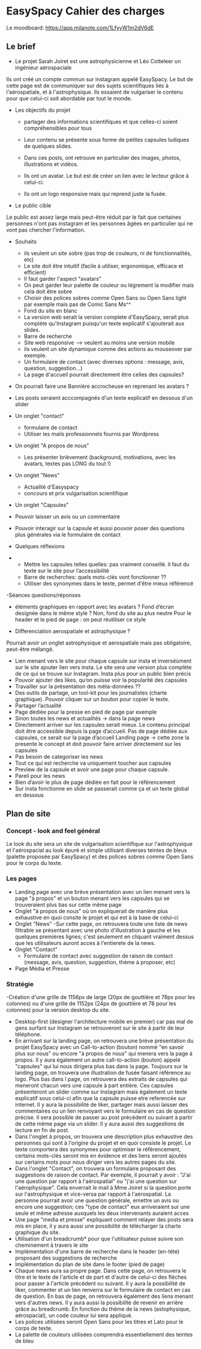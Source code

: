 # EasySpacy Cahier des charges

Le moodboard: https://app.milanote.com/1LfyyW1m2dV6dE

## Le brief
- Le projet
Sarah Joiret est une astrophysicienne et Léo Cotteleer un ingénieur aérospaciale

Ils ont créé un compte commun sur instagram appelé EasySpacy.
Le but de cette page est de communiquer sur des sujets scientifiques liés à l'aérospatiale, et à l'astrophysique. Ils essaient de vulgariser le contenu pour que celui-ci soit abordable par tout le monde.

- Les objectifs du projet

     - partager des informations scientifiques et que celles-ci soient compréhensibles pour tous

    - Leur contenu se présente sous forme de petites capsules ludiques de quelques slides.

    - Dans ces posts, ont retrouve en particulier des images, photos, illustrations et vidéos.

    - Ils ont un avatar. Le but est de créer un lien avec le lecteur grâce à celui-ci.

    - Ils ont un logo responsive mais qui reprend juste la fusée.

- Le public cible

Le public est assez large mais peut-être réduit par le fait que certaines personnes n'ont pas instagram et les personnes âgées en particulier qui ne vont pas chercher l'information.

- Souhaits
  
  - ils veulent un site sobre (pas trop de couleurs, ni de fonctionnalités, etc)
  - Le site doit être intuitif (facile à utiliser, ergonomique, efficace et efficient)
  - Il faut garder l'aspect "avatars"
  - On peut garder leur palette de couleur ou légrement la modifier mais cela doit être sobre
  - Choisir des polices sobres comme Open Sans ou Open Sans light par exemple mais pas de Comic Sans Ms^^
  - Fond du site en blanc
  - La version web serait la version complete d'EasySpacy, serait plus complète qu'Instagram puisqu'un texte explicatif s'ajouterait aux slides.
  - Barre de recherche
  - Site web responsive --> veulent au moins une version mobile
  - ils veulent un site dynamique comme des actions au mouseover par exemple.
  - Un formulaire de contact (avec diverses options : message, avis, question, suggestion...)
  - La page d'accueil pourrait directement être celles des capsules?
- On pourrait faire une Bannière accrocheuse en reprenant les avatars ?
- Les posts seraient acccompagnés d'un texte explicatif en dessous d'un slider
- Un onglet "contact"
  - formulaire de contact
  - Utiliser les mails professionnels fournis par Wordpress
- Un onglet "A propos de nous"
  - Les présenter brièvement (background, motivations, avec les avatars, textes pas LONG du tout !)
- Un onglet "News"
  - Actualité d'Easyspacy
  - concours et prix vulgarisation scientifique
- Un onglet "Capsules"
- Pouvoir laisser un avis ou un commentaire
- Pouvoir interagir sur la capsule et aussi pouvoir poser des questions plus générales via le formulaire de contact

- Quelques réflexions
-
  - Mettre les capsules telles quelles: pas vraiment conseillé. il faut du texte sur le site pour l’accessibilité
  - Barre de recherches: quels mots-clés vont fonctionner ??
  - Utiliser des synonymes dans le texte, permet d'être mieux référencé

-Séances questions/réponses

  - éléments graphiques en rapport avec les avatars ? Fond d’écran designée dans le même style ?
  Non, fond du site au plus neutre
  Pour le header et le pied de page : on peut réutiliser ce style

  - Differenciation aerospatiale et astrophysique ?
  
Pourrait avoir un onglet astrophysique et aerospatiale mais pas obligatoire, peut-être mélangé.

- Lien menant vers le site pour chaque capsule sur insta et  inverséùment sur le site ajouter lien vers insta. Le site sera une version plus complète de ce qui se trouve sur Instagram. Insta plus pour un public bien précis
- Pouvoir ajouter des likes, qu’on puisse voir la popularité des capsules
- Travailler sur la présentation des méta-données ??
- Des outils de partage, un tool-kit pour les  journalistes (charte graphique). Pouvoir cliquer sur un bouton pour copier le texte.
- Partager l’actualité
- Page dédiée pour la presse en pied de page par exemple
- Sinon toutes les news et actualités -> dans la page news
- Directement arriver sur les capsules serait mieux. Le contenu principal doit être accessible depuis la page d’accueil. Pas de page dédiée aux capsules, ce serait sur la page d’accueil
Landing page -> cette zone la presente le concept et doit pouvoir faire arriver directement sur les capsules
- Pas besoin de categoriser les news
- Tout ce qui est recherche va uniquement toucher aux capsules
- Preview de la capsule et avoir une page pour chaque capsule.
- Pareil pour les news
- Bien d’avoir le plus de page dédiée en fait pour le référencement
- Sur insta fonctionne en slide se passerait comme ça et un texte global en dessous

## Plan de site
### Concept - look and feel général
Le look du site sera un site de vulgarisation scientifique sur l'astrophysique et l'aérospacial au look épuré et simple utilisant diverses teintes de bleus (palette proposée par EasySpacy) et des polices sobres comme Open Sans pour le corps du texte.

### Les pages
- Landing page avec une brève présentation avec un lien menant vers la page "à propos" et un bouton menant vers les capsules qui se trouveraient plus bas sur cette même page
- Onglet "à propos de nous" où on expliquerait de manière plus exhaustive en quoi consite le projet et qui est à la base de celui-ci
- Onglet "News"
  -Sur cette page, on retrouvera toute une liste de news filtrable se présentant avec une photo d'illustration à gauche et les quelques premières lignes; c'est seulement en cliquant vraiment dessus que les utilisateurs auront acces à l'entierete de la news.
- Onglet "Contact"
  - Formulaire de contact avec suggestion de raison de contact (message, avis, question, suggestion, thème à proposer, etc)
- Page Média et Presse

### Stratégie
-Création d'une grille de 1156px de large (20px de gouttière et 78px pour les colonnes) ou d'une grille de 1152px (24px de gouttière et 78 pour les colonnes) pour la version desktop du site.
- Desktop-first (designer l'architecture mobile en premier) car pas mal de gens surfant sur Instagram se retrouveront sur le site à partir de leur téléphone.
- En arrivant sur la landing page, on retrouvera une brève présentation du projet EasySpacy avec un Call-to-action (bouton) nommé "en savoir plus sur nous" ou encore "à propos de nous" qui menera vers la page à propos. Il y aura également un autre call-to-action (bouton) appelé "capsules" qui lui nous dirigera plus bas dans la page. Toujours sur la landing page, on trouvera une illustration de fusée faisant référence au logo. Plus bas dans l page, on retrouvera des extraits de capsules qui meneront chacun vers une capsule à part entière. Ces capsules présenteront un slider comme sur Instagram mais également un texte explicatif sous celui-ci afin que la capsule puisse etre referencée sur internet. Il y aura la possibilité de liker, partager mais aussi laisser des commentaires ou un lien renvoyant vers le formulaire en cas de question précise. Il sera possible de passer au post précédent ou suivant à partir de cette même page via un slider. Il y aura aussi des suggestions de lecture en fin de post.
- Dans l'onglet à propos, on trouvera une description plus exhaustive des personnes qui sont à l'origine du projet et en quoi consiste le projet. Le texte comportera des synonymes pour optimiser le référencement, certains mots-clés seront mis en évidence et des liens seront ajoutés sur certains mots pour nous diriger vers les autres pages du site.
- Dans l'onglet "Contact", on trouvera un formulaire proposant des suggestions de raison de contact. Par exemple, il pourrait y avoir : "J'ai une question par rapport à l'aérospatial" ou "j'ai une question sur l'aérophysique". Cela enverrait le mail à Mme Joiret si la question porte sur l'astrophysique et vice-versa par rapport à l'aérospatial. La personne pourrait avoir une question générale, emettre un avis ou encore une suggestion; ces "type de contact" eux arriveraient sur une seule et même adresse auxquels les deux intervenants auraient acces
- Une page "media et presse" expliquant comment relayer des posts sera mis en place, il y aura aussi une possibilité de télécharger la charte graphique du site.
- Utilisation d'un breadcrumb* pour que l'utilisateur puisse suivre son cheminement à travers le site
- Implémentation d'une barre de recherche dans le header (en-tête) proposant des suggestions de recherche
- Implémentation du plan de site dans le footer (pied de page)
- Chaque news aura sa propre page. Dans cette page, on retrouvera le titre et le texte de l'article et de part et d'autre de celui-ci des flèches pour passer à l'article précédent ou suivant. Il y aura la possibilité de liker, commenter et un lien renverra sur le formulaire de contact en cas de question. En bas de page, on retrouvera également des liens menant vers d'autres news. Il y aura aussi la possibilité de revenir en arrière grâce au breadcrumb. En fonction du thème de la news (astophysique, aérospacial), un code couleur lui sera appliqué.
- Les polices utilisées seront Open Sans pour les titres et Lato pour le corps de texte.
- La palette de couleurs utilisées comprendra essentiellement des teintes de bleu



